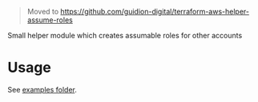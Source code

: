 > Moved to https://github.com/guidion-digital/terraform-aws-helper-assume-roles

Small helper module which creates assumable roles for other accounts

# Usage

See [examples folder](./examples).
